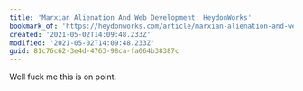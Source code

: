 ```yaml
---
title: 'Marxian Alienation And Web Development: HeydonWorks'
bookmark_of: 'https://heydonworks.com/article/marxian-alienation-and-web-development/'
created: '2021-05-02T14:09:48.233Z'
modified: '2021-05-02T14:09:48.233Z'
guid: 81c76c62-3e4d-4763-98ca-fa064b38387c
---
```

Well fuck me this is on point. 
